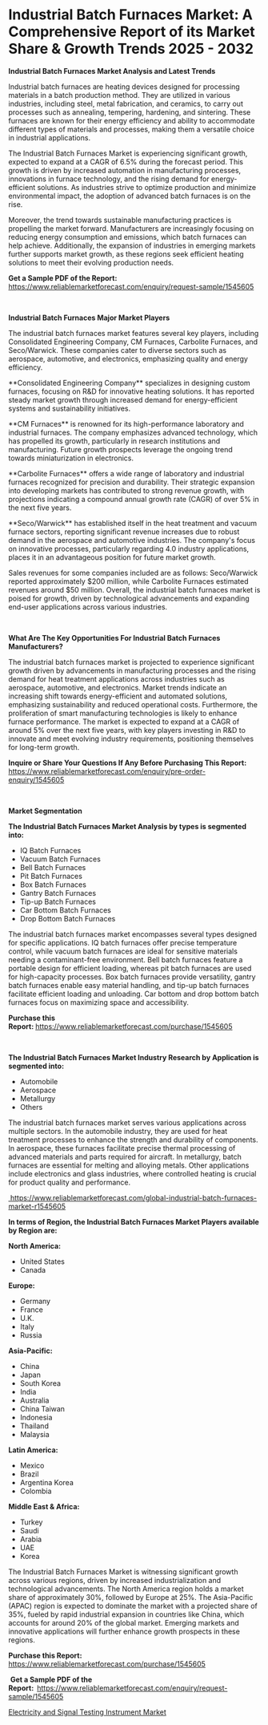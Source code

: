 <p><h1>Industrial Batch Furnaces Market: A Comprehensive Report of its Market Share & Growth Trends 2025 - 2032</h1></p><p><strong>Industrial Batch Furnaces Market Analysis and Latest Trends</strong></p>
<p><p>Industrial batch furnaces are heating devices designed for processing materials in a batch production method. They are utilized in various industries, including steel, metal fabrication, and ceramics, to carry out processes such as annealing, tempering, hardening, and sintering. These furnaces are known for their energy efficiency and ability to accommodate different types of materials and processes, making them a versatile choice in industrial applications.</p><p>The Industrial Batch Furnaces Market is experiencing significant growth, expected to expand at a CAGR of 6.5% during the forecast period. This growth is driven by increased automation in manufacturing processes, innovations in furnace technology, and the rising demand for energy-efficient solutions. As industries strive to optimize production and minimize environmental impact, the adoption of advanced batch furnaces is on the rise. </p><p>Moreover, the trend towards sustainable manufacturing practices is propelling the market forward. Manufacturers are increasingly focusing on reducing energy consumption and emissions, which batch furnaces can help achieve. Additionally, the expansion of industries in emerging markets further supports market growth, as these regions seek efficient heating solutions to meet their evolving production needs.</p></p>
<p><strong>Get a Sample PDF of the Report:&nbsp;</strong> <a href="https://www.reliablemarketforecast.com/enquiry/request-sample/1545605?utm_campaign=2753&utm_medium=2&utm_source=Github&utm_content=ia&utm_term=11042025&utm_id=industrial-batch-furnaces">https://www.reliablemarketforecast.com/enquiry/request-sample/1545605</a></p>
<p>&nbsp;</p>
<p><strong>Industrial Batch Furnaces Major Market Players</strong></p>
<p><p>The industrial batch furnaces market features several key players, including Consolidated Engineering Company, CM Furnaces, Carbolite Furnaces, and Seco/Warwick. These companies cater to diverse sectors such as aerospace, automotive, and electronics, emphasizing quality and energy efficiency.</p><p>**Consolidated Engineering Company** specializes in designing custom furnaces, focusing on R&D for innovative heating solutions. It has reported steady market growth through increased demand for energy-efficient systems and sustainability initiatives. </p><p>**CM Furnaces** is renowned for its high-performance laboratory and industrial furnaces. The company emphasizes advanced technology, which has propelled its growth, particularly in research institutions and manufacturing. Future growth prospects leverage the ongoing trend towards miniaturization in electronics.</p><p>**Carbolite Furnaces** offers a wide range of laboratory and industrial furnaces recognized for precision and durability. Their strategic expansion into developing markets has contributed to strong revenue growth, with projections indicating a compound annual growth rate (CAGR) of over 5% in the next five years.</p><p>**Seco/Warwick** has established itself in the heat treatment and vacuum furnace sectors, reporting significant revenue increases due to robust demand in the aerospace and automotive industries. The company's focus on innovative processes, particularly regarding 4.0 industry applications, places it in an advantageous position for future market growth.</p><p>Sales revenues for some companies included are as follows: Seco/Warwick reported approximately $200 million, while Carbolite Furnaces estimated revenues around $50 million. Overall, the industrial batch furnaces market is poised for growth, driven by technological advancements and expanding end-user applications across various industries.</p></p>
<p>&nbsp;</p>
<p><strong>What Are The Key Opportunities For Industrial Batch Furnaces Manufacturers?</strong></p>
<p><p>The industrial batch furnaces market is projected to experience significant growth driven by advancements in manufacturing processes and the rising demand for heat treatment applications across industries such as aerospace, automotive, and electronics. Market trends indicate an increasing shift towards energy-efficient and automated solutions, emphasizing sustainability and reduced operational costs. Furthermore, the proliferation of smart manufacturing technologies is likely to enhance furnace performance. The market is expected to expand at a CAGR of around 5% over the next five years, with key players investing in R&D to innovate and meet evolving industry requirements, positioning themselves for long-term growth.</p></p>
<p><strong>Inquire or Share Your Questions If Any Before Purchasing This Report:</strong> <a href="https://www.reliablemarketforecast.com/enquiry/pre-order-enquiry/1545605?utm_campaign=2753&utm_medium=2&utm_source=Github&utm_content=ia&utm_term=11042025&utm_id=industrial-batch-furnaces">https://www.reliablemarketforecast.com/enquiry/pre-order-enquiry/1545605</a></p>
<p>&nbsp;</p>
<p><strong>Market Segmentation</strong></p>
<p><strong>The Industrial Batch Furnaces Market Analysis by types is segmented into:</strong></p>
<p><ul><li>IQ Batch Furnaces</li><li>Vacuum Batch Furnaces</li><li>Bell Batch Furnaces</li><li>Pit Batch Furnaces</li><li>Box Batch Furnaces</li><li>Gantry Batch Furnaces</li><li>Tip-up Batch Furnaces</li><li>Car Bottom Batch Furnaces</li><li>Drop Bottom Batch Furnaces</li></ul></p>
<p><p>The industrial batch furnaces market encompasses several types designed for specific applications. IQ batch furnaces offer precise temperature control, while vacuum batch furnaces are ideal for sensitive materials needing a contaminant-free environment. Bell batch furnaces feature a portable design for efficient loading, whereas pit batch furnaces are used for high-capacity processes. Box batch furnaces provide versatility, gantry batch furnaces enable easy material handling, and tip-up batch furnaces facilitate efficient loading and unloading. Car bottom and drop bottom batch furnaces focus on maximizing space and accessibility.</p></p>
<p><strong>Purchase this Report:&nbsp;</strong><a href="https://www.reliablemarketforecast.com/purchase/1545605?utm_campaign=2753&utm_medium=2&utm_source=Github&utm_content=ia&utm_term=11042025&utm_id=industrial-batch-furnaces">https://www.reliablemarketforecast.com/purchase/1545605</a></p>
<p>&nbsp;</p>
<p><strong>The Industrial Batch Furnaces Market Industry Research by Application is segmented into:</strong></p>
<p><ul><li>Automobile</li><li>Aerospace</li><li>Metallurgy</li><li>Others</li></ul></p>
<p><p>The industrial batch furnaces market serves various applications across multiple sectors. In the automobile industry, they are used for heat treatment processes to enhance the strength and durability of components. In aerospace, these furnaces facilitate precise thermal processing of advanced materials and parts required for aircraft. In metallurgy, batch furnaces are essential for melting and alloying metals. Other applications include electronics and glass industries, where controlled heating is crucial for product quality and performance.</p></p>
<p><a href="https://www.reliablemarketforecast.com/global-industrial-batch-furnaces-market-r1545605?utm_campaign=2753&utm_medium=2&utm_source=Github&utm_content=ia&utm_term=11042025&utm_id=industrial-batch-furnaces">&nbsp;https://www.reliablemarketforecast.com/global-industrial-batch-furnaces-market-r1545605</a></p>
<p><strong>In terms of Region, the Industrial Batch Furnaces Market Players available by Region are:</strong></p>
<p>
    <p> <strong> North America: </strong>
        <ul>
            <li>United States</li>
            <li>Canada</li>
        </ul>
        </p> 
    <p> <strong> Europe: </strong>
        <ul>
            <li>Germany</li>
            <li>France</li>
            <li>U.K.</li>
            <li>Italy</li>
            <li>Russia</li>
        </ul>
        </p> 
    <p> <strong> Asia-Pacific: </strong>
        <ul>
            <li>China</li>
            <li>Japan</li>
            <li>South Korea</li>
            <li>India</li>
            <li>Australia</li>
            <li>China Taiwan</li>
            <li>Indonesia</li>
            <li>Thailand</li>
            <li>Malaysia</li>
        </ul>
        </p> 
    <p> <strong> Latin America: </strong>
        <ul>
            <li>Mexico</li>
            <li>Brazil</li>
            <li>Argentina Korea</li>
            <li>Colombia</li>
        </ul>
        </p> 
    <p> <strong> Middle East & Africa: </strong>
        <ul>
            <li>Turkey</li>
            <li>Saudi</li>
            <li>Arabia</li>
            <li>UAE</li>
            <li>Korea</li>
        </ul>
    </p>
    </p>
<p><p>The Industrial Batch Furnaces Market is witnessing significant growth across various regions, driven by increased industrialization and technological advancements. The North America region holds a market share of approximately 30%, followed by Europe at 25%. The Asia-Pacific (APAC) region is expected to dominate the market with a projected share of 35%, fueled by rapid industrial expansion in countries like China, which accounts for around 20% of the global market. Emerging markets and innovative applications will further enhance growth prospects in these regions.</p></p>
<p><strong>Purchase this Report: </strong><a href="https://www.reliablemarketforecast.com/purchase/1545605?utm_campaign=2753&utm_medium=2&utm_source=Github&utm_content=ia&utm_term=11042025&utm_id=industrial-batch-furnaces">https://www.reliablemarketforecast.com/purchase/1545605</a></p>
<p>&nbsp;<strong>Get a Sample PDF of the Report:&nbsp;&nbsp;</strong><a href="https://www.reliablemarketforecast.com/enquiry/request-sample/1545605?utm_campaign=2753&utm_medium=2&utm_source=Github&utm_content=ia&utm_term=11042025&utm_id=industrial-batch-furnaces">https://www.reliablemarketforecast.com/enquiry/request-sample/1545605</a></p>
<p><strong></strong></p>
<p><p><a href="https://github.com/yankimber90yankim/Market-Research-Report-List-1/blob/main/electricity-and-signal-testing-instrument-market.md?utm_campaign=2753&utm_medium=2&utm_source=Github&utm_content=ia&utm_term=11042025&utm_id=industrial-batch-furnaces">Electricity and Signal Testing Instrument Market</a></p></p>